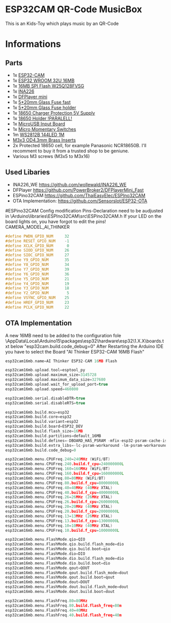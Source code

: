 # ESP32CAM QR-Code MusicBox
This is an Kids-Toy which plays music by an QR-Code

# Informations
## Parts
- 1x [ESP32-CAM](https://www.aliexpress.com/wholesale?SearchText=esp32-cam)
- 1x [ESP32 WROOM 32U 16MB](https://www.aliexpress.com/wholesale?SearchText=esp32+wroom+32u+module+16mb)
- 1x [16MB SPI Flash W25Q128FVSG](https://www.aliexpress.com/wholesale?SearchText=W25Q128FVSG)
- 1x [INA226](https://www.aliexpress.com/wholesale?SearchText=ina226)
- 1x [DFPlayer mini](https://github.com/PowerBroker2/DFPlayerMini_Fast)
- 1x [5*20mm Glass Fuse fast](https://www.aliexpress.com/wholesale?SearchText=fuse+5%2B20+1A+fast)
- 1x [5*20mm Glass Fuse holder](https://www.aliexpress.com/wholesale?SearchText=glass+fuse+cable)
- 1x [18650 Charger Protection 5V Supply](https://www.aliexpress.com/wholesale?SearchText=5V+2A+Charge+Discharge)
- 1x [18650 Holder !PARALELL!](https://www.aliexpress.com/wholesale?SearchText=18650+holder+cable)
- 1x [MicroUSB Input Board](https://www.aliexpress.com/wholesale?SearchText=Micro+USB+To+DIP+Adapter)
- 1x [Micro Momentary Switches](https://www.aliexpress.com/wholesale?SearchText=Micro+Momentary+Kit+180)
- 1m [WS2812B 144LED 1M](https://www.aliexpress.com/wholesale?SearchText=ws2812b+144+led%2Fm)
- [M3x3 OD4.3mm Brass Inserts](https://www.aliexpress.com/wholesale?SearchText=brass+m3x3)
- 2x Protected 18650 cell, for example Panasonic NCR18650B. I'll recomment to buy it from a trusted shop to be geniune.
- Various M3 screws (M3x5 to M3x16)

## Used Libaries
- INA226_WE https://github.com/wollewald/INA226_WE
- DFPlayer https://github.com/PowerBroker2/DFPlayerMini_Fast
- ESPino32CAM https://github.com/ThaiEasyElec/ESPIno32CAM
- OTA Implementation: https://github.com/SensorsIot/ESP32-OTA

#ESPino32CAM Config modification
Pins-Declaration need to be audjusted in \Arduino\libraries\ESPIno32CAM\src\ESPino32CAM.h
If your LED on the board lights on, you have forgot to edit the pins!
CAMERA_MODEL_AI_THINKER
```c++
#define PWDN_GPIO_NUM     32
#define RESET_GPIO_NUM    -1
#define XCLK_GPIO_NUM      0
#define SIOD_GPIO_NUM     26
#define SIOC_GPIO_NUM     27
#define Y9_GPIO_NUM       35
#define Y8_GPIO_NUM       34
#define Y7_GPIO_NUM       39
#define Y6_GPIO_NUM       36
#define Y5_GPIO_NUM       21
#define Y4_GPIO_NUM       19
#define Y3_GPIO_NUM       18
#define Y2_GPIO_NUM        5
#define VSYNC_GPIO_NUM    25
#define HREF_GPIO_NUM     23
#define PCLK_GPIO_NUM     22
```

## OTA Implementation
A new 16MB need to be added to the configuration fole \AppData\Local\Arduino15\packages\esp32\hardware\esp32\1.X.X\boards.txt below "esp32cam.build.code_debug=0"
After Restarting the Arduino IDE you have to select the Board "AI Thinker ESP32-CAM 16MB Flash"
         
```c++
esp32cam16mb.name=AI Thinker ESP32-CAM 16MB Flash

esp32cam16mb.upload.tool=esptool_py
esp32cam16mb.upload.maximum_size=3145728
esp32cam16mb.upload.maximum_data_size=327680
esp32cam16mb.upload.wait_for_upload_port=true
esp32cam16mb.upload.speed=460800

esp32cam16mb.serial.disableDTR=true
esp32cam16mb.serial.disableRTS=true

esp32cam16mb.build.mcu=esp32
esp32cam16mb.build.core=esp32
esp32cam16mb.build.variant=esp32
esp32cam16mb.build.board=ESP32_DEV
esp32cam16mb.build.flash_size=16MB
esp32cam16mb.build.partitions=default_16MB
esp32cam16mb.build.defines=-DBOARD_HAS_PSRAM -mfix-esp32-psram-cache-issue
esp32cam16mb.build.extra_libs=-lc-psram-workaround -lm-psram-workaround
esp32cam16mb.build.code_debug=0

esp32cam16mb.menu.CPUFreq.240=240MHz (WiFi/BT)
esp32cam16mb.menu.CPUFreq.240.build.f_cpu=240000000L
esp32cam16mb.menu.CPUFreq.160=160MHz (WiFi/BT)
esp32cam16mb.menu.CPUFreq.160.build.f_cpu=160000000L
esp32cam16mb.menu.CPUFreq.80=80MHz (WiFi/BT)
esp32cam16mb.menu.CPUFreq.80.build.f_cpu=80000000L
esp32cam16mb.menu.CPUFreq.40=40MHz (40MHz XTAL)
esp32cam16mb.menu.CPUFreq.40.build.f_cpu=40000000L
esp32cam16mb.menu.CPUFreq.26=26MHz (26MHz XTAL)
esp32cam16mb.menu.CPUFreq.26.build.f_cpu=26000000L
esp32cam16mb.menu.CPUFreq.20=20MHz (40MHz XTAL)
esp32cam16mb.menu.CPUFreq.20.build.f_cpu=20000000L
esp32cam16mb.menu.CPUFreq.13=13MHz (26MHz XTAL)
esp32cam16mb.menu.CPUFreq.13.build.f_cpu=13000000L
esp32cam16mb.menu.CPUFreq.10=10MHz (40MHz XTAL)
esp32cam16mb.menu.CPUFreq.10.build.f_cpu=10000000L

esp32cam16mb.menu.FlashMode.qio=QIO
esp32cam16mb.menu.FlashMode.qio.build.flash_mode=dio
esp32cam16mb.menu.FlashMode.qio.build.boot=qio
esp32cam16mb.menu.FlashMode.dio=DIO
esp32cam16mb.menu.FlashMode.dio.build.flash_mode=dio
esp32cam16mb.menu.FlashMode.dio.build.boot=dio
esp32cam16mb.menu.FlashMode.qout=QOUT
esp32cam16mb.menu.FlashMode.qout.build.flash_mode=dout
esp32cam16mb.menu.FlashMode.qout.build.boot=qout
esp32cam16mb.menu.FlashMode.dout=DOUT
esp32cam16mb.menu.FlashMode.dout.build.flash_mode=dout
esp32cam16mb.menu.FlashMode.dout.build.boot=dout

esp32cam16mb.menu.FlashFreq.80=80MHz
esp32cam16mb.menu.FlashFreq.80.build.flash_freq=80m
esp32cam16mb.menu.FlashFreq.40=40MHz
esp32cam16mb.menu.FlashFreq.40.build.flash_freq=40m
```
